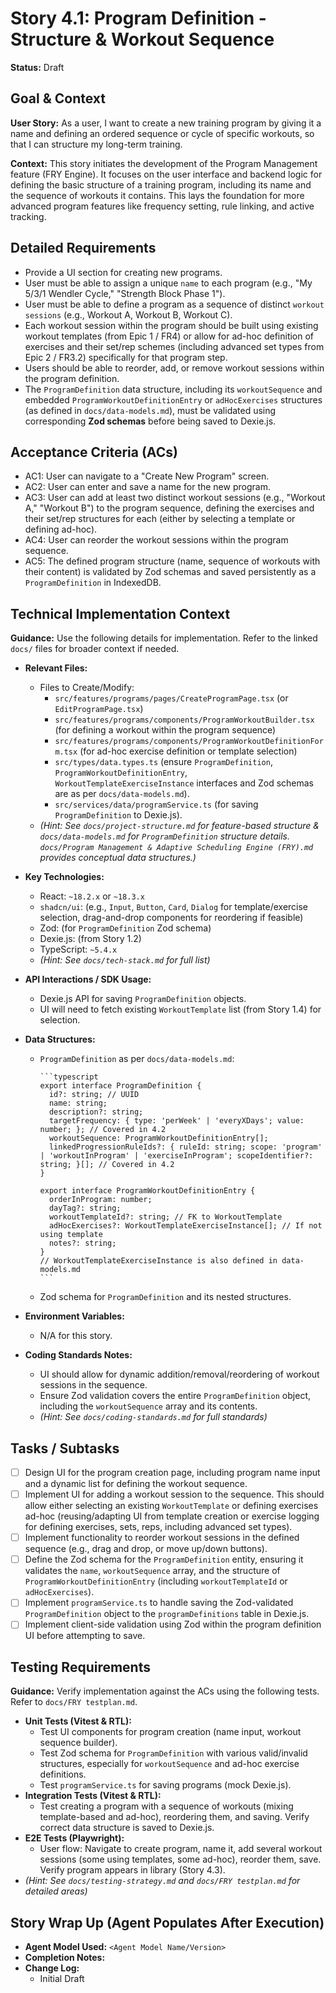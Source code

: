 # Story 4.1: Program Definition - Structure & Workout Sequence

**Status:** Draft

## Goal & Context

**User Story:** As a user, I want to create a new training program by giving it a name and defining an ordered sequence or cycle of specific workouts, so that I can structure my long-term training.

**Context:** This story initiates the development of the Program Management feature (FRY Engine). It focuses on the user interface and backend logic for defining the basic structure of a training program, including its name and the sequence of workouts it contains. This lays the foundation for more advanced program features like frequency setting, rule linking, and active tracking.

## Detailed Requirements

* Provide a UI section for creating new programs.
* User must be able to assign a unique `name` to each program (e.g., "My 5/3/1 Wendler Cycle," "Strength Block Phase 1").
* User must be able to define a program as a sequence of distinct `workout sessions` (e.g., Workout A, Workout B, Workout C).
* Each workout session within the program should be built using existing workout templates (from Epic 1 / FR4) or allow for ad-hoc definition of exercises and their set/rep schemes (including advanced set types from Epic 2 / FR3.2) specifically for that program step.
* Users should be able to reorder, add, or remove workout sessions within the program definition.
* The `ProgramDefinition` data structure, including its `workoutSequence` and embedded `ProgramWorkoutDefinitionEntry` or `adHocExercises` structures (as defined in `docs/data-models.md`), must be validated using corresponding **Zod schemas** before being saved to Dexie.js.

## Acceptance Criteria (ACs)

* AC1: User can navigate to a "Create New Program" screen.
* AC2: User can enter and save a name for the new program.
* AC3: User can add at least two distinct workout sessions (e.g., "Workout A," "Workout B") to the program sequence, defining the exercises and their set/rep structures for each (either by selecting a template or defining ad-hoc).
* AC4: User can reorder the workout sessions within the program sequence.
* AC5: The defined program structure (name, sequence of workouts with their content) is validated by Zod schemas and saved persistently as a `ProgramDefinition` in IndexedDB.

## Technical Implementation Context

**Guidance:** Use the following details for implementation. Refer to the linked `docs/` files for broader context if needed.

* **Relevant Files:**
  * Files to Create/Modify:
    * `src/features/programs/pages/CreateProgramPage.tsx` (or `EditProgramPage.tsx`)
    * `src/features/programs/components/ProgramWorkoutBuilder.tsx` (for defining a workout within the program sequence)
    * `src/features/programs/components/ProgramWorkoutDefinitionForm.tsx` (for ad-hoc exercise definition or template selection)
    * `src/types/data.types.ts` (ensure `ProgramDefinition`, `ProgramWorkoutDefinitionEntry`, `WorkoutTemplateExerciseInstance` interfaces and Zod schemas are as per `docs/data-models.md`).
    * `src/services/data/programService.ts` (for saving `ProgramDefinition` to Dexie.js).
  * _(Hint: See `docs/project-structure.md` for feature-based structure & `docs/data-models.md` for `ProgramDefinition` structure details. `docs/Program Management & Adaptive Scheduling Engine (FRY).md` provides conceptual data structures.)_

* **Key Technologies:**
  * React: `~18.2.x` or `~18.3.x`
  * `shadcn/ui`: (e.g., `Input`, `Button`, `Card`, `Dialog` for template/exercise selection, drag-and-drop components for reordering if feasible)
  * Zod: (for `ProgramDefinition` Zod schema)
  * Dexie.js: (from Story 1.2)
  * TypeScript: `~5.4.x`
  * _(Hint: See `docs/tech-stack.md` for full list)_

* **API Interactions / SDK Usage:**
  * Dexie.js API for saving `ProgramDefinition` objects.
  * UI will need to fetch existing `WorkoutTemplate` list (from Story 1.4) for selection.

* **Data Structures:**
  * `ProgramDefinition` as per `docs/data-models.md`:

        ```typescript
        export interface ProgramDefinition {
          id?: string; // UUID
          name: string;
          description?: string;
          targetFrequency: { type: 'perWeek' | 'everyXDays'; value: number; }; // Covered in 4.2
          workoutSequence: ProgramWorkoutDefinitionEntry[];
          linkedProgressionRuleIds?: { ruleId: string; scope: 'program' | 'workoutInProgram' | 'exerciseInProgram'; scopeIdentifier?: string; }[]; // Covered in 4.2
        }

        export interface ProgramWorkoutDefinitionEntry {
          orderInProgram: number;
          dayTag?: string;
          workoutTemplateId?: string; // FK to WorkoutTemplate
          adHocExercises?: WorkoutTemplateExerciseInstance[]; // If not using template
          notes?: string;
        }
        // WorkoutTemplateExerciseInstance is also defined in data-models.md
        ```

  * Zod schema for `ProgramDefinition` and its nested structures.

* **Environment Variables:**
  * N/A for this story.

* **Coding Standards Notes:**
  * UI should allow for dynamic addition/removal/reordering of workout sessions in the sequence.
  * Ensure Zod validation covers the entire `ProgramDefinition` object, including the `workoutSequence` array and its contents.
  * _(Hint: See `docs/coding-standards.md` for full standards)_

## Tasks / Subtasks

* [ ] Design UI for the program creation page, including program name input and a dynamic list for defining the workout sequence.
* [ ] Implement UI for adding a workout session to the sequence. This should allow either selecting an existing `WorkoutTemplate` or defining exercises ad-hoc (reusing/adapting UI from template creation or exercise logging for defining exercises, sets, reps, including advanced set types).
* [ ] Implement functionality to reorder workout sessions in the defined sequence (e.g., drag and drop, or move up/down buttons).
* [ ] Define the Zod schema for the `ProgramDefinition` entity, ensuring it validates the `name`, `workoutSequence` array, and the structure of `ProgramWorkoutDefinitionEntry` (including `workoutTemplateId` or `adHocExercises`).
* [ ] Implement `programService.ts` to handle saving the Zod-validated `ProgramDefinition` object to the `programDefinitions` table in Dexie.js.
* [ ] Implement client-side validation using Zod within the program definition UI before attempting to save.

## Testing Requirements

**Guidance:** Verify implementation against the ACs using the following tests. Refer to `docs/FRY testplan.md`.

* **Unit Tests (Vitest & RTL):**
  * Test UI components for program creation (name input, workout sequence builder).
  * Test Zod schema for `ProgramDefinition` with various valid/invalid structures, especially for `workoutSequence` and ad-hoc exercise definitions.
  * Test `programService.ts` for saving programs (mock Dexie.js).
* **Integration Tests (Vitest & RTL):**
  * Test creating a program with a sequence of workouts (mixing template-based and ad-hoc), reordering them, and saving. Verify correct data structure is saved to Dexie.js.
* **E2E Tests (Playwright):**
  * User flow: Navigate to create program, name it, add several workout sessions (some using templates, some ad-hoc), reorder them, save. Verify program appears in library (Story 4.3).
* _(Hint: See `docs/testing-strategy.md` and `docs/FRY testplan.md` for detailed areas)_

## Story Wrap Up (Agent Populates After Execution)

* **Agent Model Used:** `<Agent Model Name/Version>`
* **Completion Notes:**
* **Change Log:**
  * Initial Draft
